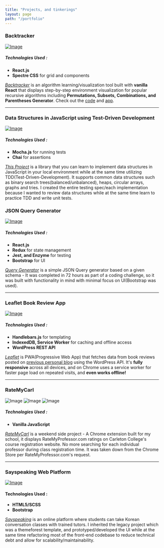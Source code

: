 ```yaml
---
title: "Projects, and tinkerings"
layout: page
path: "/portfolio"
---
```

### Backtracker

[![Image](http://i.imgur.com/ZHs5rqz.png)](https://minseokim.github.io/backtracker)

##### Technologies Used :
- **React.js**
- **Spectre CSS** for grid and components

[*Backtracker*](https://minseokim.github.io/backtracker) is an algorithm learning/visualization tool built with **vanilla React** that displays step-by-step environment visualization for popular recursive algorithms including **Permutations, Subsets, Combinations, and Parentheses Generator**. Check out the [code](https://github.com/minseokim/backtracker) and [app](https://minseokim.github.io/backtracker).

---
### Data Structures in JavaScript using Test-Driven Development
[![Image](http://i.imgur.com/5MWwigs.png)](https://github.com/minseokim/data-structures-tdd)

##### Technologies Used :
- **Mocha.js** for running tests
- **Chai** for assertions

[*This Project*](https://github.com/minseokim/data-structures-tdd) is a library that you can learn to implement data structures in JavaScript in your local environment while at the same time utilizing TDD(Test-Driven-Development). It supports common data structures such as binary search trees(balanced/unbalanced), heaps, circular arrays, graphs and tries. I created the entire testing spec/each implementation because I wanted to review data structures while at the same time learn to practice TDD and write unit tests.

### JSON Query Generator

[![Image](http://i.imgur.com/T7n1UMQ.png)](https://minseokim.github.io/query-generator)

##### Technologies Used :
- **React.js**
- **Redux** for state management
- **Jest, and Enzyme** for testing
- **Bootstrap** for UI

[*Query Generator*](https://minseokim.github.io/query-generator) is a simple JSON Query generator based on a given schema - It was completed in 72 hours as part of a coding challenge, so it was built with functionality in mind with minimal focus on UI(Bootstrap was used).

---

### Leaflet Book Review App

[![Image](https://s3.amazonaws.com/poly-screenshots.angel.co/Project/a7/522688/0d33bfaaab90ab6ca1cf5cc98de3e024-original.png)](https://leaflet-d2550.firebaseapp.com/)

##### Technologies Used :
- **Handlebars.js** for templating
- **IndexedDB, Service Worker** for caching and offline access
- **WordPress REST API**

[*Leaflet*](https://leaflet-d2550.firebaseapp.com/) is PWA(Progressive Web App) that fetches data from book reviews posted on [previous personal blog](https://minseoalexkim.com) using the WordPress API. It's **fully responsive** across all devices, and on Chrome uses a service worker for faster page load on repeated visits, and **even works offline!**

---

### RateMyCarl

![Image](https://s3.amazonaws.com/poly-screenshots.angel.co/Project/5f/442017/e32ab512fc1e2a989ffdaca69bc0e6d2-original.png)
![Image](https://s3.amazonaws.com/poly-screenshots.angel.co/Project/5f/442017/7a4a213b21d32321296e914115ec4a08-original.png)
![Image](https://s3.amazonaws.com/poly-screenshots.angel.co/Project/5f/442017/b5414793fc4cde29f70e339ebc1a7f57-original.png)

##### Technologies Used :
- **Vanilla JavaScript**

[*RateMyCarl*](https://github.com/minseokim/RateMyCarl) is a weekend side project - A Chrome extension built for my school, it displays RateMyProfessor.com ratings on Carleton College's course registration website. No more searching for each individual professor during class registration time. It was taken down from the Chrome Store per RateMyProfessor.com's request.

---

### Sayspeaking Web Platform

[![Image](http://i.imgur.com/gJ7qxvR.png)](https://sayspeaking.com)

#### Technologies Used :
- **HTML5/SCSS**
- **Bootstrap**

[*Sayspeaking*](https://sayspeaking.com) is an online platform where students can take Korean conversation classes with trained tutors. I inherited the legacy project which was a themeforest template, and prototyped/developed the UI while at the same time refactoring most of the front-end codebase to reduce technical debt and allow for scalability/maintainability.



